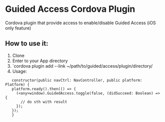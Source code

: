 # Guided Access Cordova Plugin

Cordova plugin that provide access to enable/disable Guided Access (iOS only feature)

## How to use it:
1. Clone
2. Enter to your App directory
3. `cordova plugin add --link ~/path/to/guided/access/plugin/directory/
4. Usage: 
 ```
    constructor(public navCtrl: NavController, public platform: Platform) {
    platform.ready().then(() => {
      (<any>window).GuidedAccess.toggle(false, (didSucceed: Boolean) => {
        // do sth with result 
      });
    });
    }
  ```
  
